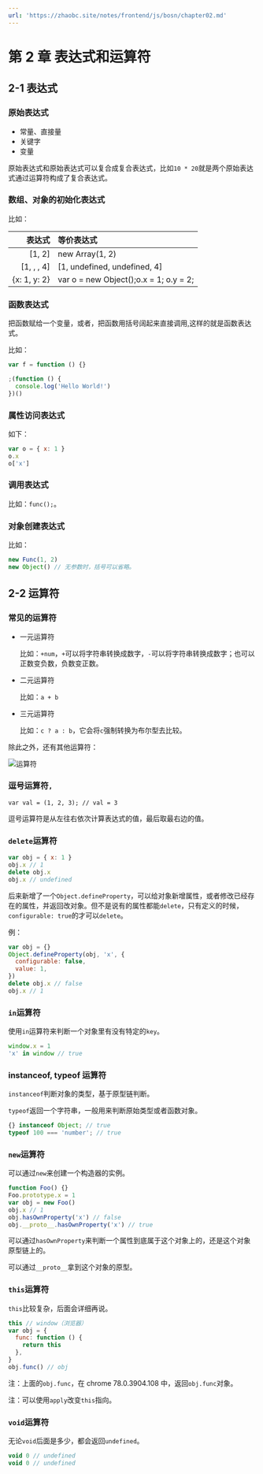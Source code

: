 ```yaml
---
url: 'https://zhaobc.site/notes/frontend/js/bosn/chapter02.md'
---
```

# 第 2 章 表达式和运算符

## 2-1 表达式

### 原始表达式

* 常量、直接量
* 关键字
* 变量

原始表达式和原始表达式可以复合成复合表达式，比如`10 * 20`就是两个原始表达式通过运算符构成了复合表达式。

### 数组、对象的初始化表达式

比如：

|       表达式 | 等价表达式                                   |
| -----------: | :------------------------------------------- |
|       \[1, 2] | new Array(1, 2)                              |
|   \[1, , , 4] | \[1, undefined, undefined, 4]                 |
| {x: 1, y: 2} | var o = new Object();o.x = 1; o.y = 2; |

### 函数表达式

把函数赋给一个变量，或者，把函数用括号阔起来直接调用,这样的就是函数表达式。

比如：

```js
var f = function () {}

;(function () {
  console.log('Hello World!')
})()
```

### 属性访问表达式

如下：

```js
var o = { x: 1 }
o.x
o['x']
```

### 调用表达式

比如：`func();`。

### 对象创建表达式

比如：

```js
new Func(1, 2)
new Object() // 无参数时，括号可以省略。
```

## 2-2 运算符

### 常见的运算符

* 一元运算符

  比如：`+num`，`+`可以将字符串转换成数字，`-`可以将字符串转换成数字；也可以正数变负数，负数变正数。

* 二元运算符

  比如：`a + b`

* 三元运算符

  比如：`c ? a : b`，它会将`c`强制转换为布尔型去比较。

除此之外，还有其他运算符：

![运算符](./images/2-2.figure01.png)

### 逗号运算符`,`

`var val = (1, 2, 3); // val = 3`

逗号运算符是从左往右依次计算表达式的值，最后取最右边的值。

### `delete`运算符

```js
var obj = { x: 1 }
obj.x // 1
delete obj.x
obj.x // undefined
```

后来新增了一个`Object.defineProperty`，可以给对象新增属性，或者修改已经存在的属性，并返回改对象。但不是说有的属性都能`delete`，只有定义的时候，`configurable: true`的才可以`delete`。

例：

```js
var obj = {}
Object.defineProperty(obj, 'x', {
  configurable: false,
  value: 1,
})
delete obj.x // false
obj.x // 1
```

### `in`运算符

使用`in`运算符来判断一个对象里有没有特定的`key`。

```js
window.x = 1
'x' in window // true
```

### instanceof, typeof 运算符

`instanceof`判断对象的类型，基于原型链判断。

`typeof`返回一个字符串，一般用来判断原始类型或者函数对象。

```js
{} instanceof Object; // true
typeof 100 === 'number'; // true
```

### `new`运算符

可以通过`new`来创建一个构造器的实例。

```js
function Foo() {}
Foo.prototype.x = 1
var obj = new Foo()
obj.x // 1
obj.hasOwnProperty('x') // false
obj.__proto__.hasOwnProperty('x') // true
```

可以通过`hasOwnProperty`来判断一个属性到底属于这个对象上的，还是这个对象原型链上的。

可以通过`__proto__`拿到这个对象的原型。

### `this`运算符

`this`比较复杂，后面会详细再说。

```js
this // window（浏览器）
var obj = {
  func: function () {
    return this
  },
}
obj.func() // obj
```

注：上面的`obj.func`，在 chrome 78.0.3904.108 中，返回`obj.func`对象。

注：可以使用`apply`改变`this`指向。

### `void`运算符

无论`void`后面是多少，都会返回`undefined`。

```js
void 0 // undefined
void 0 // undefined
```

